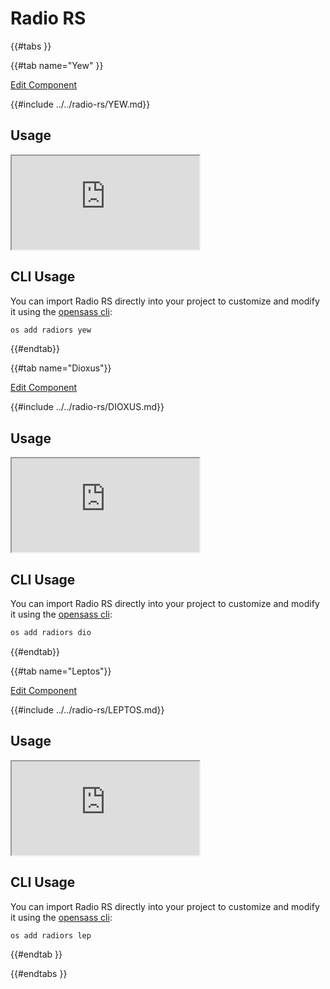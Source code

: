 # Radio RS

{{#tabs }}

{{#tab name="Yew" }}

<a 
  href="https://github.com/opensass/radio-rs"
  class="mdbook-button"
  target="_blank"
  rel="noopener noreferrer"
  title="Edit this component on GitHub"
  role="button"
  aria-label="Edit Component on GitHub">Edit Component
</a>

{{#include ../../radio-rs/YEW.md}}

## Usage

<iframe
  src="https://radio-rs.netlify.app"
  title="Radio RS Yew Examples"
  loading="lazy"
  allowfullscreen
  aria-label="Live Yew example using Radio RS"
>
</iframe>

## CLI Usage

You can import Radio RS directly into your project to customize and modify it using the [opensass cli](https://github.com/opensass/cli):

```sh
os add radiors yew
```

{{#endtab}}

{{#tab name="Dioxus"}}

<a 
  href="https://github.com/opensass/radio-rs"
  class="mdbook-button"
  target="_blank"
  rel="noopener noreferrer"
  title="Edit this component on GitHub"
  role="button"
  aria-label="Edit Component on GitHub">Edit Component
</a>

{{#include ../../radio-rs/DIOXUS.md}}

## Usage

<iframe
  src="https://radio-rs-dioxus.netlify.app"
  title="Radio RS Dioxus Examples"
  loading="lazy"
  allowfullscreen
  aria-label="Live Dioxus example using Radio RS"
>
</iframe>

## CLI Usage

You can import Radio RS directly into your project to customize and modify it using the [opensass cli](https://github.com/opensass/cli):

```sh
os add radiors dio
```

{{#endtab}}

{{#tab name="Leptos"}}

<a 
  href="https://github.com/opensass/radio-rs"
  class="mdbook-button"
  target="_blank"
  rel="noopener noreferrer"
  title="Edit this component on GitHub"
  role="button"
  aria-label="Edit Component on GitHub">Edit Component
</a>

{{#include ../../radio-rs/LEPTOS.md}}

## Usage

<iframe
  src="https://radio-rs-leptos.netlify.app"
  title="Radio RS Leptos Examples"
  loading="lazy"
  allowfullscreen
  aria-label="Live Leptos example using Radio RS"
>
</iframe>

## CLI Usage

You can import Radio RS directly into your project to customize and modify it using the [opensass cli](https://github.com/opensass/cli):

```sh
os add radiors lep
```

{{#endtab }}

{{#endtabs }}
